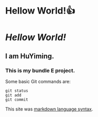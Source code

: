 # Hellow World!:+1:
# *Hellow World!*
## I am HuYiming.
### This is my bundle E project.
Some basic Git commands are:
```
git status
git add
git commit
```
This site was [markdown language syntax](https://docs.github.com/en/get-started/writing-on-github/getting-started-with-writing-and-formatting-on-github/basic-writing-and-formatting-syntax).
